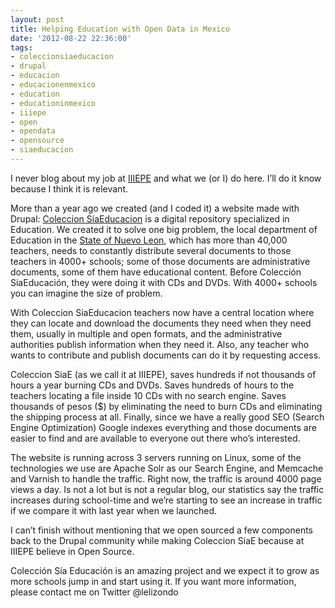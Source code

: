 ```yaml
---
layout: post
title: Helping Education with Open Data in Mexico
date: '2012-08-22 22:36:00'
tags:
- coleccionsiaeducacion
- drupal
- educacion
- educacionenmexico
- education
- educationinmexico
- iiiepe
- open
- opendata
- opensource
- siaeducacion
---
```


<p>I never blog about my job at <a href="http://www.iiiepe.edu.mx" title="IIIEPE" target="_blank">IIIEPE</a> and what we (or I) do here. I&#8217;ll do it know because I think it is relevant.</p>
<p>More than a year ago we created (and I coded it) a website made with Drupal: <a href="http://coleccion.siaeducacion.org" title="Coleccion SíaEducación" target="_blank">Coleccion SíaEducacion</a> is a digital repository specialized in Education. We created it to solve one big problem, the local department of Education in the <a href="http://en.wikipedia.org/wiki/Nuevo_Le%C3%B3n" title="State of Nuevo León" target="_blank">State of Nuevo Leon</a>, which has more than 40,000 teachers, needs to constantly distribute several documents to those teachers in 4000+ schools; some of those documents are administrative documents, some of them have educational content. Before Colección SiaEducación, they were doing it with CDs and DVDs. With 4000+ schools you can imagine the size of problem.</p>
<p>With Coleccion SiaEducacion teachers now have a central location where they can locate and download the documents they need when they need them, usually in multiple and open formats, and the administrative authorities publish information when they need it. Also, any teacher who wants to contribute and publish documents can do it by requesting access.</p>
<p>Coleccion SiaE (as we call it at IIIEPE), saves hundreds if not thousands of hours a year burning CDs and DVDs. Saves hundreds of hours to the teachers locating a file inside 10 CDs with no search engine. Saves thousands of pesos ($) by eliminating the need to burn CDs and eliminating the shipping process at all. Finally, since we have a really good SEO (Search Engine Optimization) Google indexes everything and those documents are easier to find and are available to everyone out there who&#8217;s interested.</p>
<p>The website is running across 3 servers running on Linux, some of the technologies we use are Apache Solr as our Search Engine, and Memcache and Varnish to handle the traffic. Right now, the traffic is around 4000 page views a day. Is not a lot but is not a regular blog, our statistics say the traffic increases during school-time and we&#8217;re starting to see an increase in traffic if we compare it with last year when we launched.</p>
<p>I can&#8217;t finish without mentioning that we open sourced a few components back to the Drupal community while making Coleccion SiaE because at IIIEPE believe in Open Source.</p>
<p>Colección Sía Educación is an amazing project and we expect it to grow as more schools jump in and start using it. If you want more information, please contact me on Twitter @lelizondo</p>